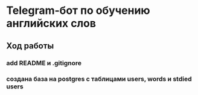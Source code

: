 # Telegram-бот по обучению английских слов
## Ход работы
### add README и .gitignore
### создана база на postgres с таблицами users, words и stdied users
